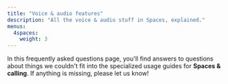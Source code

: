 ```yaml
---
title: "Voice & audio features"
description: "All the voice & audio stuff in Spaces, explained."
menus:
  4spaces:
    weight: 3
---
```


In this frequently asked questions page, you'll find answers to questions about things we couldn't fit into the specialized usage guides for **Spaces & calling**. If anything is missing, please let us know!
